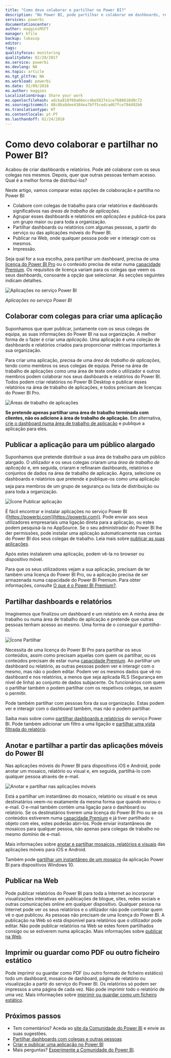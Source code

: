 ```yaml
---
title: "Como devo colaborar e partilhar no Power BI?"
description: "No Power BI, pode partilhar e colaborar em dashboards, relatórios, mosaicos e aplicações de diferentes formas. Cada um tem as suas vantagens."
services: powerbi
documentationcenter: 
author: maggiesMSFT
manager: kfile
backup: lukaszp
editor: 
tags: 
qualityfocus: monitoring
qualitydate: 02/28/2017
ms.service: powerbi
ms.devlang: NA
ms.topic: article
ms.tgt_pltfrm: NA
ms.workload: powerbi
ms.date: 02/09/2018
ms.author: maggies
LocalizationGroup: Share your work
ms.openlocfilehash: adcba818f60a66ecc4be5827e1ce7688618d0c72
ms.sourcegitcommit: 88c8ba8dee4384ea7bff5cedcad67fce784d92b0
ms.translationtype: HT
ms.contentlocale: pt-PT
ms.lasthandoff: 02/24/2018
---
```

# <a name="how-should-i-collaborate-and-share-in-power-bi"></a>Como devo colaborar e partilhar no Power BI?

Acabou de criar dashboards e relatórios. Pode até colaborar com os seus colegas nos mesmos. Depois, quer que outras pessoas tenham acesso. Qual é a melhor forma de distribuí-los?

Neste artigo, vamos comparar estas opções de colaboração e partilha no Power BI: 

* Colabore com colegas de trabalho para criar relatórios e dashboards significativos nas *áreas de trabalho de aplicações*.
* Agrupar esses dashboards e relatórios em *aplicações* e publicá-los para um grupo maior ou para toda a organização.
* Partilhar dashboards ou relatórios com algumas pessoas, a partir do serviço ou das aplicações móveis do Power BI.
* Publicar na Web, onde qualquer pessoa pode ver e interagir com os mesmos.
* Impressão. 

Seja qual for a sua escolha, para partilhar um dashboard, precisa de uma [licença do Power BI Pro](service-free-vs-pro.md) ou o conteúdo precisa de estar numa [capacidade Premium](service-premium.md). Os requisitos de licença variam para os colegas que veem os seus dashboards, consoante a opção que selecionar. As secções seguintes indicam detalhes. 

![Aplicações no serviço Power BI](media/service-how-to-collaborate-distribute-dashboards-reports/power-bi-apps-home-blog.png)

*Aplicações no serviço Power BI*

## <a name="collaborate-with-coworkers-to-create-an-app"></a>Colaborar com colegas para criar uma aplicação
Suponhamos que quer publicar, juntamente com os seus colegas de equipa, as suas informações do Power BI na sua organização. A melhor forma de o fazer é criar uma *aplicação*. Uma aplicação é uma coleção de dashboards e relatórios criados para proporcionar métricas importantes à sua organização. 

Para criar uma aplicação, precisa de uma *área de trabalho de aplicações*, tendo como membros os seus colegas de equipa. Pense na área de trabalho de aplicações como uma área de teste onde o utilizador e outros membros podem colaborar nos seus dashboards e relatórios do Power BI. Todos podem criar relatórios no Power BI Desktop e publicar esses relatórios na área de trabalho de aplicações, e todos precisam de licenças do Power BI Pro.

![Áreas de trabalho de aplicações](media/service-how-to-collaborate-distribute-dashboards-reports/power-bi-apps-workspaces.png)

**Se pretende apenas partilhar uma área de trabalho terminada com clientes, não os adicione à área de trabalho de aplicação.** Em alternativa, [crie o dashboard numa área de trabalho de aplicação](service-create-distribute-apps.md) e publique a aplicação para eles. 

## <a name="publish-your-app-to-a-broad-audience"></a>Publicar a aplicação para um público alargado
Suponhamos que pretende distribuir a sua área de trabalho para um público alargado. O utilizador e os seus colegas criaram uma *área de trabalho de aplicação* e, em seguida, criaram e refinaram dashboards, relatórios e conjuntos de dados na área de trabalho de aplicação. Agora, selecione os dashboards e relatórios que pretende e publique-os como uma aplicação &#151; seja para membros de um grupo de segurança ou lista de distribuição ou para toda a organização. 

![Ícone Publicar aplicação](media/service-how-to-collaborate-distribute-dashboards-reports/power-bi-app-publish-600.png)

É fácil encontrar e instalar aplicações no serviço Power BI ([https://powerbi.com](https://powerbi.com)). Pode enviar aos seus utilizadores empresariais uma ligação direta para a aplicação, ou estes podem pesquisá-la no AppSource. Se o seu administrador do Power BI lhe der permissões, pode instalar uma aplicação automaticamente nas contas do Power BI dos seus colegas de trabalho. Leia mais sobre [publicar as suas aplicações](service-create-distribute-apps.md#publish-your-app). 

Após estes instalarem uma aplicação, podem vê-la no browser ou dispositivo móvel.

Para que os seus utilizadores vejam a sua aplicação, precisam de ter também uma licença do Power BI Pro, ou a aplicação precisa de ser armazenada numa capacidade do Power BI Premium. Para obter informações, consulte [O que é o Power BI Premium?](service-premium.md).

## <a name="share-dashboards-and-reports"></a>Partilhar dashboards e relatórios
Imaginemos que finalizou um dashboard e um relatório em A minha área de trabalho ou numa área de trabalho de aplicação e pretende que outras pessoas tenham acesso ao mesmo. Uma forma de o conseguir é *partilhá-lo*. 

![Ícone Partilhar](media/service-how-to-collaborate-distribute-dashboards-reports/power-bi-share-in-situ.png)

Necessita de uma licença do Power BI Pro para partilhar os seus conteúdos, assim como precisam aquelas com quem os partilhar, ou os conteúdos precisam de estar numa [capacidade Premium](service-premium.md). Ao partilhar um dashboard ou relatório, as outras pessoas podem ver e interagir com o mesmo, mas não o podem editar. Podem ver os mesmos dados que vê no dashboard e nos relatórios, a menos que seja aplicada RLS (Segurança em nível de linha) ao conjunto de dados subjacente. Os funcionários com quem o partilhar também o podem partilhar com os respetivos colegas, se assim o permitir. 

Pode também partilhar com pessoas fora da sua organização. Estas podem ver e interagir com o dashboard também, mas não o podem partilhar. 

Saiba mais sobre como [partilhar dashboards e relatórios](service-share-dashboards.md) do serviço Power BI. Pode também adicionar um filtro a uma ligação e [partilhar uma vista filtrada do relatório](service-share-reports.md).

## <a name="annotate-and-share-from-the-power-bi-mobile-apps"></a>Anotar e partilhar a partir das aplicações móveis do Power BI
Nas aplicações móveis do Power BI para dispositivos iOS e Android, pode anotar um mosaico, relatório ou visual e, em seguida, partilhá-lo com qualquer pessoa através de e-mail. 

![Anotar e partilhar nas aplicações móveis](media/service-how-to-collaborate-distribute-dashboards-reports/power-bi-iphone-annotate.png)

Está a partilhar um instantâneo do mosaico, relatório ou visual e os seus destinatários veem-no exatamente da mesma forma que quando enviou o e-mail. O e-mail também contém uma ligação para o dashboard ou relatório. Se os destinatários tiverem uma licença do Power BI Pro ou se os conteúdos estiverem numa [capacidade Premium](service-premium.md) e já tiver partilhado o objeto com eles, estes poderão abri-los. Pode enviar instantâneos de mosaicos para qualquer pessoa, não apenas para colegas de trabalho no mesmo domínio de e-mail.

Mais informações sobre [anotar e partilhar mosaicos, relatórios e visuais](mobile-annotate-and-share-a-tile-from-the-mobile-apps.md) das aplicações móveis para iOS e Android.

Também pode [partilhar um instantâneo de um mosaico](mobile-share-tile-windows-10-phone-app.md) da aplicação Power BI para dispositivos Windows 10.

## <a name="publish-to-the-web"></a>Publicar na Web
Pode publicar relatórios do Power BI para toda a Internet ao incorporar visualizações interativas em publicações de blogue, sites, redes sociais e outras comunicações online em qualquer dispositivo. Qualquer pessoa na Internet pode ver os seus relatórios e o utilizador não pode controlar quem vê o que publicou. As pessoas não precisam de uma licença do Power BI. A publicação na Web só está disponível para relatórios que o utilizador pode editar. Não pode publicar relatórios na Web se estes forem partilhados consigo ou se estiverem numa aplicação. Mais informações sobre [publicar na Web](service-publish-to-web.md).

## <a name="print-or-save-as-pdf-or-other-static-file"></a>Imprimir ou guardar como PDF ou outro ficheiro estático
Pode imprimir ou guardar como PDF (ou outro formato de ficheiro estático) todo um dashboard, mosaico de dashboard, página de relatório ou visualização a partir do serviço do Power BI. Os relatórios só podem ser impressos a uma página de cada vez. Não pode imprimir todo o relatório de uma vez. Mais informações sobre [imprimir ou guardar como um ficheiro estático](service-print.md).

## <a name="next-steps"></a>Próximos passos
* Tem comentários? Aceda ao [site da Comunidade do Power BI](https://community.powerbi.com/) e envie as suas sugestões.
* [Partilhar dashboards com colegas e outras pessoas](service-share-dashboards.md)
* [Criar e publicar uma aplicação no Power BI](service-create-distribute-apps.md)
* Mais perguntas? [Experimente a Comunidade do Power BI](http://community.powerbi.com/).

